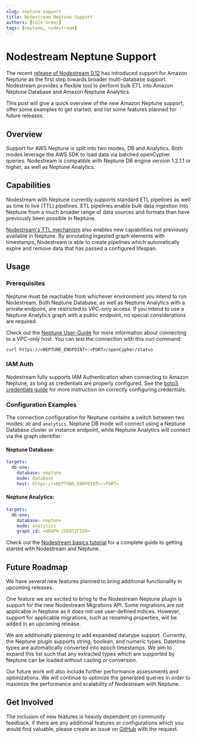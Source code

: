 ```yaml
---
slug: neptune-support
title: Nodestream Neptune Support
authors: [Cole-Greer]
tags: [neptune, nodestream]
---
```


# Nodestream Neptune Support

The recent [release of Nodestream 0.12](/docs/blog/2024/04/05/nodestream-0-12/) has introduced support for Amazon Neptune as the first step towards broader multi-database support. Nodestream provides a flexible tool to perform bulk ETL into Amazon Neptune Database and Amazon Neptune Analytics.

This post will give a quick overview of the new Amazon Neptune support, offer some examples to get started, and list some features planned for future releases.

## Overview

Support for AWS Neptune is split into two modes, DB and Analytics. Both modes leverage the AWS SDK to load data via batched openCypher queries. Nodestream is compatible with Neptune DB engine version 1.2.1.1 or higher, as well as Neptune Analytics.

## Capabilities

Nodestream with Neptune currently supports standard ETL pipelines as well as time to live (TTL) pipelines. ETL pipelines enable bulk data ingestion into Neptune from a much broader range of data sources and formats than have previously been possible in Neptune.

[Nodestream's TTL mechanism](/docs/docs/tutorials-intermediate/removing-data/) also enables new capabilities not previously available in Neptune. By annotating ingested graph elements with timestamps, Nodestream is able to create pipelines which automatically expire and remove data that has passed a configured lifespan.

## Usage

### Prerequisites

Neptune must be reachable from whichever environment you intend to run Nodestream. Both Neptune Database, as well as Neptune Analytics with a private endpoint, are restricted to VPC-only access. If you intend to use a Neptune Analytics graph with a public endpoint, no special considerations are required.

Check out the [Neptune User-Guide](https://docs.aws.amazon.com/neptune/latest/userguide/get-started-connecting.html) for more information about connecting to a VPC-only host. You can test the connection with this curl command:

```shell
curl https://<NEPTUNE_ENDPOINT>:<PORT>/openCypher/status
```

### IAM Auth

Nodestream fully supports IAM Authentication when connecting to Amazon Neptune, as long as credentials are properly configured. See the [boto3 credentials guide](https://boto3.amazonaws.com/v1/documentation/api/latest/guide/credentials.html#configuring-credentials) for more instruction on correctly configuring credentials.

### Configuration Examples

The connection configuration for Neptune contains a switch between two modes: `db` and `analytics`. Neptune DB mode will connect using a Neptune Database cluster or instance endpoint, while Neptune Analytics will connect via the graph identifier.

#### Neptune Database:

```yaml
targets:
  db-one:
    database: neptune
    mode: database
    host: https://<NEPTUNE_ENDPOINT>:<PORT>
```

#### Neptune Analytics:

```yaml
targets:
  db-one:
    database: neptune
    mode: analytics
    graph_id: <GRAPH_IDENTIFIER>
```

Check out the [Nodestream basics tutorial](/docs/docs/category/tutorial---basics/) for a complete guide to getting started with Nodestream and Neptune.

## Future Roadmap

We have several new features planned to bring additional functionality in upcoming releases.

One feature we are excited to bring to the Nodestream Neptune plugin is support for the new Nodestream Migrations API. Some migrations are not applicable in Neptune as it does not use user-defined indices. However, support for applicable migrations, such as renaming properties, will be added in an upcoming release.

We are additionally planning to add expanded datatype support. Currently, the Neptune plugin supports string, boolean, and numeric types. Datetime types are automatically converted into epoch timestamps. We aim to expand this list such that any extracted types which are supported by Neptune can be loaded without casting or conversion.

Our future work will also include further performance assessments and optimizations. We will continue to optimize the generated queries in order to maximize the performance and scalability of Nodestream with Neptune.

## Get Involved

The inclusion of new features is heavily dependent on community feedback, if there are any additional features or configurations which you would find valuable, please create an issue on [GitHub](https://github.com/nodestream-proj/nodestream-plugin-neptune/issues) with the request.
